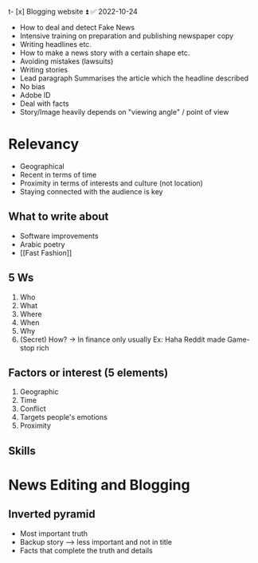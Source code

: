 t- [x] Blogging website ⏫ ✅ 2022-10-24
- How to deal and detect Fake News
- Intensive training on preparation and publishing newspaper copy
- Writing headlines etc.
- How to make a news story with a certain shape etc.
- Avoiding mistakes (lawsuits)
- Writing stories
- Lead paragraph
  Summarises the article which the headline described
- No bias
- Adobe ID
- Deal with facts
- Story/Image heavily depends on "viewing angle" / point of view

# Relevancy
- Geographical
- Recent in terms of time
- Proximity in terms of interests and culture (not location)
- Staying connected with the audience is key


## What to write about
   - Software improvements
   - Arabic poetry
   - [[Fast Fashion]]

## 5 Ws
1. Who
2. What 
3. Where
4. When
5. Why
6. (Secret) How? -> In finance only usually
   Ex: Haha Reddit made Game-stop rich
   
## Factors or interest (5 elements)
1. Geographic
2. Time
3. Conflict
4. Targets people's emotions
5. Proximity
## Skills



# News Editing and Blogging
## Inverted pyramid
- Most important truth
- Backup story –> less important and not in title
- Facts that complete the truth and details